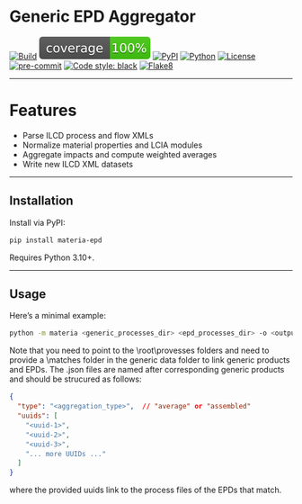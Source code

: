 # Generic EPD Aggregator

[![Build](https://github.com/killileg/MaterIA/actions/workflows/ci.yml/badge.svg?branch=dev)](https://github.com/killileg/MaterIA/actions/workflows/ci.yml)
![Coverage](https://raw.githubusercontent.com/killileg/MaterIA/main/coverage.svg)
[![PyPI](https://img.shields.io/pypi/v/materia-epd.svg)](https://pypi.org/project/materia-epd/)
[![Python](https://img.shields.io/pypi/pyversions/materia-epd.svg)](https://pypi.org/project/materia-epd/)
[![License](https://img.shields.io/github/license/killileg/MaterIA?branch=dev)](https://github.com/killileg/MaterIA/blob/dev/LICENSE.txt)
[![pre-commit](https://img.shields.io/badge/pre--commit-enabled-brightgreen?logo=pre-commit)](https://pre-commit.com/)
[![Code style: black](https://img.shields.io/badge/code%20style-black-000000.svg)](https://github.com/psf/black)
[![Flake8](https://img.shields.io/badge/linting-flake8-blue)](https://flake8.pycqa.org/en/latest/)

---

# Features

- Parse ILCD process and flow XMLs
- Normalize material properties and LCIA modules
- Aggregate impacts and compute weighted averages
- Write new ILCD XML datasets

---

## Installation

Install via PyPI:

```bash
pip install materia-epd
```

Requires Python 3.10+.

---

## Usage
Here’s a minimal example:

```bash
python -m materia <generic_processes_dir> <epd_processes_dir> -o <output_dir>
```

Note that you need to point to the \root\provesses folders and need to provide a \matches folder in the generic data folder to link generic products and EPDs. The .json files are named after corresponding generic products and should be strucured as follows:


```json
{
  "type": "<aggregation_type>",  // "average" or "assembled"
  "uuids": [
    "<uuid-1>",
    "<uuid-2>",
    "<uuid-3>",
    "... more UUIDs ..."
  ]
}
```
where the provided uuids link to the process files of the EPDs that match.
